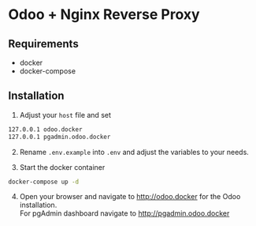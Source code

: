 # Odoo + Nginx Reverse Proxy

## Requirements
- docker
- docker-compose

## Installation
1. Adjust your `host` file and set
```sh
127.0.0.1 odoo.docker
127.0.0.1 pgadmin.odoo.docker
```

2. Rename `.env.example` into `.env` and adjust the variables to your needs. 

3. Start the docker container

```sh
docker-compose up -d
```

4. Open your browser and navigate to http://odoo.docker for the Odoo installation. \
For pgAdmin dashboard navigate to http://pgadmin.odoo.docker
